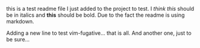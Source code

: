 this is a test readme file I just added to the project to test.
I _think_ *this* should be in italics and **this** should be bold.
Due to the fact the readme is using markdown.

Adding a new line to test vim-fugative... that is all.
And another one, just to be sure...
